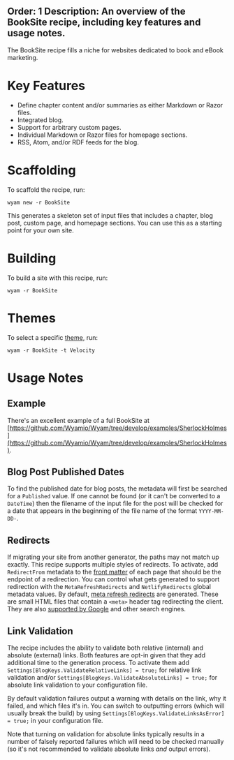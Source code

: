 Order: 1
Description: An overview of the BookSite recipe, including key features and usage notes.
---
The BookSite recipe fills a niche for websites dedicated to book and eBook marketing.

# Key Features

- Define chapter content and/or summaries as either Markdown or Razor files.
- Integrated blog.
- Support for arbitrary custom pages.
- Individual Markdown or Razor files for homepage sections.
- RSS, Atom, and/or RDF feeds for the blog.

# Scaffolding

To scaffold the recipe, run:

```
wyam new -r BookSite
```

This generates a skeleton set of input files that includes a chapter, blog post, custom page, and homepage sections. You can use this as a starting point for your own site.

# Building

To build a site with this recipe, run:

```
wyam -r BookSite
```

# Themes

To select a specific [theme](/recipes/booksite/themes), run:

```
wyam -r BookSite -t Velocity
```

# Usage Notes

## Example

There's an excellent example of a full BookSite at [https://github.com/Wyamio/Wyam/tree/develop/examples/SherlockHolmes](https://github.com/Wyamio/Wyam/tree/develop/examples/SherlockHolmes).

## Blog Post Published Dates

To find the published date for blog posts, the metadata will first be searched for a `Published` value. If one cannot be found (or it can't be converted to a `DateTime`) then the filename of the input file for the post will be checked for a date that appears in the beginning of the file name of the format `YYYY-MM-DD-`.

## Redirects

If migrating your site from another generator, the paths may not match up exactly. This recipe supports multiple styles of redirects. To activate, add `RedirectFrom` metadata to the [front matter](/docs/concepts/metadata#front-matter) of each page that should be the endpoint of a redirection. You can control what gets generated to support redirection with the `MetaRefreshRedirects` and `NetlifyRedirects` global metadata values. By default, [meta refresh redirects](https://www.w3.org/TR/WCAG20-TECHS/H76.html) are generated. These are small HTML files that contain a `<meta>` header tag redirecting the client. They are also [supported by Google](https://support.google.com/webmasters/answer/79812) and other search engines.

## Link Validation

The recipe includes the ability to validate both relative (internal) and absolute (external) links. Both features are opt-in given that they add additional time to the generation process. To activate them add `Settings[BlogKeys.ValidateRelativeLinks] = true;` for relative link validation and/or `Settings[BlogKeys.ValidateAbsoluteLinks] = true;` for absolute link validation to your configuration file.

By default validation failures output a warning with details on the link, why it failed, and which files it's in. You can switch to outputting errors (which will usually break the build) by using `Settings[BlogKeys.ValidateLinksAsError] = true;` in your configuration file.

Note that turning on validation for absolute links typically results in a number of falsely reported failures which will need to be checked manually (so it's not recommended to validate absolute links *and* output errors).